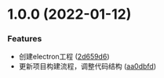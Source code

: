 # 1.0.0 (2022-01-12)


### Features

* 创建electron工程 ([2d659d6](https://github.com/AlterWK/MyElectron/commit/2d659d68990d9f0ffd6b95e17b5251a62b94b123))
* 更新项目构建流程，调整代码结构 ([aa0dbfd](https://github.com/AlterWK/MyElectron/commit/aa0dbfd9ee4ec7d9c7d3550ba9436a8a96c85a3e))



